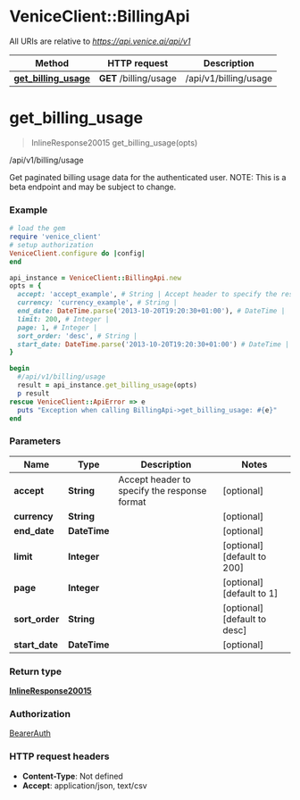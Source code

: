 # VeniceClient::BillingApi

All URIs are relative to *https://api.venice.ai/api/v1*

Method | HTTP request | Description
------------- | ------------- | -------------
[**get_billing_usage**](BillingApi.md#get_billing_usage) | **GET** /billing/usage | /api/v1/billing/usage

# **get_billing_usage**
> InlineResponse20015 get_billing_usage(opts)

/api/v1/billing/usage

Get paginated billing usage data for the authenticated user. NOTE: This is a beta endpoint and may be subject to change.

### Example
```ruby
# load the gem
require 'venice_client'
# setup authorization
VeniceClient.configure do |config|
end

api_instance = VeniceClient::BillingApi.new
opts = { 
  accept: 'accept_example', # String | Accept header to specify the response format
  currency: 'currency_example', # String | 
  end_date: DateTime.parse('2013-10-20T19:20:30+01:00'), # DateTime | 
  limit: 200, # Integer | 
  page: 1, # Integer | 
  sort_order: 'desc', # String | 
  start_date: DateTime.parse('2013-10-20T19:20:30+01:00') # DateTime | 
}

begin
  #/api/v1/billing/usage
  result = api_instance.get_billing_usage(opts)
  p result
rescue VeniceClient::ApiError => e
  puts "Exception when calling BillingApi->get_billing_usage: #{e}"
end
```

### Parameters

Name | Type | Description  | Notes
------------- | ------------- | ------------- | -------------
 **accept** | **String**| Accept header to specify the response format | [optional] 
 **currency** | **String**|  | [optional] 
 **end_date** | **DateTime**|  | [optional] 
 **limit** | **Integer**|  | [optional] [default to 200]
 **page** | **Integer**|  | [optional] [default to 1]
 **sort_order** | **String**|  | [optional] [default to desc]
 **start_date** | **DateTime**|  | [optional] 

### Return type

[**InlineResponse20015**](InlineResponse20015.md)

### Authorization

[BearerAuth](../README.md#BearerAuth)

### HTTP request headers

 - **Content-Type**: Not defined
 - **Accept**: application/json, text/csv



